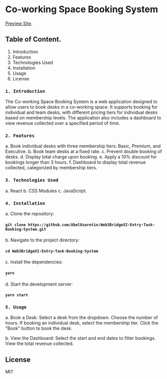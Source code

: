 # Co-working Space Booking System

[Preview Site](https://web3-bridge-xi-entry-task-booking-system.vercel.app/).

## Table of Content.

1. Introduction
2. Features
3. Technologies Used
4. Installation
5. Usage
6. License

### `1. Introduction`

The Co-working Space Booking System is a web application designed to allow users to book desks in a co-working space. It supports booking for individual and team desks, with different pricing tiers for individual desks based on membership levels. The application also includes a dashboard to view revenue collected over a specified period of time.

### `2. Features`

a. Book individual desks with three membership tiers: Basic, Premium, and Executive.
b. Book team desks at a fixed rate.
c. Prevent double booking of desks.
d. Display total charge upon booking.
e. Apply a 10% discount for bookings longer than 3 hours.
f. Dashboard to display total revenue collected, categorized by membership tiers.

### `3. Technologies Used`

a. React
b. CSS Modules
c. JavaScript.

### `4. Installation`

a. Clone the repository:
#### `git clone https://github.com/AbelOsaretin/Web3BridgeXI-Entry-Task-Booking-System.git`

b. Navigate to the project directory:
#### `cd Web3BridgeXI-Entry-Task-Booking-System`

c. Install the dependencies:
#### `yarn`

d. Start the development server:
#### `yarn start`

### `5. Usage`

a. Book a Desk:
  Select a desk from the dropdown.
  Choose the number of hours.
  If booking an individual desk, select the membership tier.
  Click the "Book" button to book the desk.
  
b. View the Dashboard:
 Select the start and end dates to filter bookings.
 View the total revenue collected.


## License
MIT
